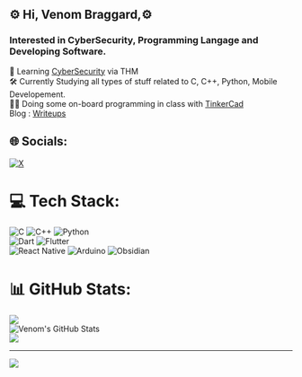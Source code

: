 <!-- Vbraggard -->

## ⚙️ Hi, Venom Braggard,⚙️
### Interested in CyberSecurity, Programming Langage and Developing Software.

🛜​ Learning [CyberSecurity](https://tryhackme.com/r/p/venombraggard) via THM </br>
🛠️​ Currently Studying all types of stuff related to C, C++, Python, Mobile Developement. </br>
🧑‍💻 Doing some on-board programming in class with [TinkerCad](https://www.tinkercad.com) </br>
Blog : [Writeups](https://venombraggard.neocities.org/) </br>


## 🌐 Socials:
[![X](https://img.shields.io/badge/X-black.svg?logo=X&logoColor=white)](https://x.com/VBraggard)

# 💻 Tech Stack:
![C](https://img.shields.io/badge/c-%2300599C.svg?style=for-the-badge&logo=c&logoColor=white) ![C++](https://img.shields.io/badge/c++-%2300599C.svg?style=for-the-badge&logo=c%2B%2B&logoColor=white) ![Python](https://img.shields.io/badge/python-3670A0?style=for-the-badge&logo=python&logoColor=ffdd54)</br>
![Dart](https://img.shields.io/badge/dart-%230175C2.svg?style=for-the-badge&logo=dart&logoColor=white) ![Flutter](https://img.shields.io/badge/Flutter-%2302569B.svg?style=for-the-badge&logo=Flutter&logoColor=white) </br>
![React Native](https://img.shields.io/badge/react_native-%2320232a.svg?style=for-the-badge&logo=react&logoColor=%2361DAFB) 
![Arduino](https://img.shields.io/badge/-Arduino-00979D?style=for-the-badge&logo=Arduino&logoColor=white)
![Obsidian](https://img.shields.io/badge/Obsidian-%23483699.svg?style=for-the-badge&logo=obsidian&logoColor=white)
# 📊 GitHub Stats:
![](https://github-readme-streak-stats.herokuapp.com/?user=venombraggard&theme=dark&hide_border=false)<br/>
![Venom's GitHub Stats](https://github-readme-stats.vercel.app/api?username=venombraggard&show_icons=true&theme=holi) </br>
![](https://github-readme-stats.vercel.app/api/top-langs/?username=venombraggard&theme=dark&hide_border=false&include_all_commits=false&count_private=false&layout=compact)

---
[![](https://visitcount.itsvg.in/api?id=venombraggard&icon=0&color=0)](https://visitcount.itsvg.in)

<!-- Proudly created with GPRM ( https://gprm.itsvg.in ) -->


